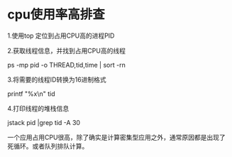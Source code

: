 # cpu使用率高排查

1.使用top 定位到占用CPU高的进程PID

2.获取线程信息，并找到占用CPU高的线程

ps -mp pid -o THREAD,tid,time | sort -rn 

3.将需要的线程ID转换为16进制格式

printf "%x\n" tid

4.打印线程的堆栈信息

jstack pid |grep tid -A 30

一个应用占用CPU很高，除了确实是计算密集型应用之外，通常原因都是出现了死循环。或者队列排队计算。